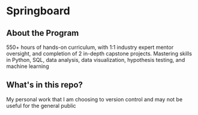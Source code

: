 # Springboard
## About the Program
550+ hours of hands-on curriculum, with 1:1 industry expert mentor oversight, and completion of 2 in-depth capstone projects. Mastering skills in Python, SQL, data analysis, data visualization, hypothesis testing, and machine learning
## What's in this repo?
My personal work that I am choosing to version control and may not be useful for the general public
